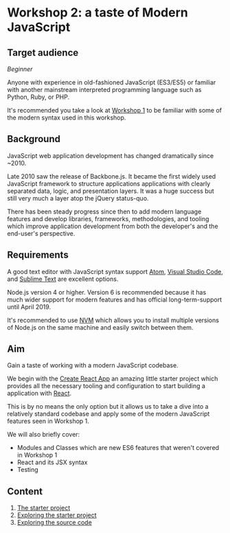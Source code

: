 # Workshop 2: a taste of Modern JavaScript

## Target audience

_Beginner_

Anyone with experience in old-fashioned JavaScript (ES3/ES5) or familiar with another mainstream interpreted programming language such as Python, Ruby, or PHP.

It's recommended you take a look at [Workshop 1](../1/overview.md) to be familiar with some of the modern syntax used in this workshop.

## Background

JavaScript web application development has changed dramatically since ~2010.

Late 2010 saw the release of Backbone.js. It became the first widely used JavaScript framework to structure applications applications with clearly separated data, logic, and presentation layers. It was a huge success but still very much a layer atop the jQuery status-quo.

There has been steady progress since then to add modern language features and develop libraries, frameworks, methodologies, and tooling which improve application development from both the developer's and the end-user's perspective.

## Requirements

A good text editor with JavaScript syntax support [Atom](https://atom.io/), [Visual Studio Code](https://code.visualstudio.com), and [Sublime Text](https://www.sublimetext.com/) are excellent options.

Node.js version 4 or higher. Version 6 is recommended because it has much wider support for modern features and has official long-term-support until April 2019.

It's recommended to use [NVM](https://github.com/creationix/nvm) which allows you to install multiple versions of Node.js on the same machine and easily switch between them.

## Aim

Gain a taste of working with a modern JavaScript codebase.

We begin with the [Create React App](https://github.com/facebookincubator/create-react-app) an amazing little starter project which provides all the necessary tooling and configuration to start building a application with [React](https://facebook.github.io/react/).

This is by no means the only option but it allows us to take a dive into a relatively standard codebase and apply some of the modern JavaScript features seen in Workshop 1.

We will also briefly cover:

* Modules and Classes which are new ES6 features that weren't covered in Workshop 1
* React and its JSX syntax
* Testing

## Content

1. [The starter project](./starter-project.md)
1. [Exploring the starter project](./exploring.md)
1. [Exploring the source code](./exploring-code.md)
